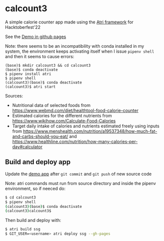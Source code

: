 # calcount3
A simple calorie counter app made using the [Atri framework](https://github.com/Atri-Labs/atrilabs-engine) for Hacktoberfest'22

See the [Demo in github pages](https://mhered.github.io/calcount3/)

Note: there seems to be an incompatibility with conda installed in my system, the environment keeps activating itself when I issue `pipenv shell` and then it seems to cause errors:

```
(base)$ mkdir calcount3 && cd calcount3
(base)$ conda deactivate
$ pipenv install atri
$ pipenv shell
(calcount3)(base)$ conda deactivate
(calcount3)$ atri start
```
Sources: 
* Nutritional data of selected foods from https://www.webmd.com/diet/healthtool-food-calorie-counter
* Estimated calories for the different nutrients from https://www.wikihow.com/Calculate-Food-Calories
* Target daily intake of calories and nutrients estimated freely using inputs from https://www.menshealth.com/nutrition/a19537348/how-much-fat-and-carbs-should-you-eat/ and https://www.healthline.com/nutrition/how-many-calories-per-day#calculator 

## Build and deploy app
Update the [demo app](https://mhered.github.io/calcount3/) after `git commit` and `git push` of new source code

Note: atri commands must run from source directory and inside the pipenv environment, so if neeced do:
```bash
$ cd calcount3
$ pipenv shell
(calcount3)(base)$ conda deactivate
(calcount3)calcount3$
```
Then build and deploy with:
```bash
$ atri build ssg
$ GIT_USER=<username> atri deploy ssg --gh-pages
```
